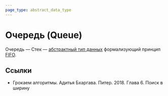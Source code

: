```yaml
---
page_type: abstract_data_type
---
```


# Очередь (Queue)

Очередь — Стек — [абстрактный тип данных](20221023123217.md) формализующий принцип [FIFO](20221022214248.md).

## Ссылки

* Грокаем алгоритмы. Адитья Бхаргава. Питер. 2018. Глава 6. Поиск в ширину
